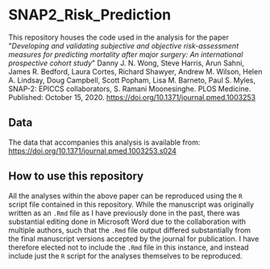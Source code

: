 # SNAP2_Risk_Prediction
This repository houses the code used in the analysis for the paper "*Developing and validating subjective and objective risk-assessment measures for predicting mortality after major surgery: An international prospective cohort study*" Danny J. N. Wong, Steve Harris, Arun Sahni, James R. Bedford, Laura Cortes, Richard Shawyer, Andrew M. Wilson, Helen A. Lindsay, Doug Campbell, Scott Popham, Lisa M. Barneto, Paul S. Myles, SNAP-2: EPICCS collaborators, S. Ramani Moonesinghe. PLOS Medicine. Published: October 15, 2020. https://doi.org/10.1371/journal.pmed.1003253

## Data
The data that accompanies this analysis is available from: https://doi.org/10.1371/journal.pmed.1003253.s024

## How to use this repository
All the analyses within the above paper can be reproduced using the `R` script file contained in this repository. While the manuscript was originally written as an `.Rmd` file as I have previously done in the past, there was substantial editing done in Microsoft Word due to the collaboration with multiple authors, such that the `.Rmd` file output differed substantially from the final manuscript versions accepted by the journal for publication. I have therefore elected not to include the `.Rmd` file in this instance, and instead include just the `R` script for the analyses themselves to be reproduced.
